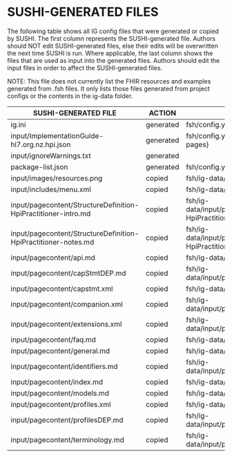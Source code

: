 # SUSHI-GENERATED FILES #

The following table shows all IG config files that were generated or copied by SUSHI.  The first column
represents the SUSHI-generated file. Authors should NOT edit SUSHI-generated files, else their edits will
be overwritten the next time SUSHI is run. Where applicable, the last column shows the files that are used
as input into the generated files. Authors should edit the input files in order to affect the SUSHI-generated
files.

NOTE: This file does not currently list the FHIR resources and examples generated from .fsh files. It only
lists those files generated from project configs or the contents in the ig-data folder.

| SUSHI-GENERATED FILE                                           | ACTION    | INPUT FILE(S)                                                              |
| -------------------------------------------------------------- | --------- | -------------------------------------------------------------------------- |
| ig.ini                                                         | generated | fsh/config.yaml                                                            |
| input/ImplementationGuide-hl7.org.nz.hpi.json                  | generated | fsh/config.yaml, {all input resources and pages}                           |
| input/ignoreWarnings.txt                                       | generated |                                                                            |
| package-list.json                                              | generated | fsh/config.yaml                                                            |
| input/images/resources.png                                     | copied    | fsh/ig-data/input/images/resources.png                                     |
| input/includes/menu.xml                                        | copied    | fsh/ig-data/input/includes/menu.xml                                        |
| input/pagecontent/StructureDefinition-HpiPractitioner-intro.md | copied    | fsh/ig-data/input/pagecontent/StructureDefinition-HpiPractitioner-intro.md |
| input/pagecontent/StructureDefinition-HpiPractitioner-notes.md | copied    | fsh/ig-data/input/pagecontent/StructureDefinition-HpiPractitioner-notes.md |
| input/pagecontent/api.md                                       | copied    | fsh/ig-data/input/pagecontent/api.md                                       |
| input/pagecontent/capStmtDEP.md                                | copied    | fsh/ig-data/input/pagecontent/capStmtDEP.md                                |
| input/pagecontent/capstmt.xml                                  | copied    | fsh/ig-data/input/pagecontent/capstmt.xml                                  |
| input/pagecontent/companion.xml                                | copied    | fsh/ig-data/input/pagecontent/companion.xml                                |
| input/pagecontent/extensions.xml                               | copied    | fsh/ig-data/input/pagecontent/extensions.xml                               |
| input/pagecontent/faq.md                                       | copied    | fsh/ig-data/input/pagecontent/faq.md                                       |
| input/pagecontent/general.md                                   | copied    | fsh/ig-data/input/pagecontent/general.md                                   |
| input/pagecontent/identifiers.md                               | copied    | fsh/ig-data/input/pagecontent/identifiers.md                               |
| input/pagecontent/index.md                                     | copied    | fsh/ig-data/input/pagecontent/index.md                                     |
| input/pagecontent/models.md                                    | copied    | fsh/ig-data/input/pagecontent/models.md                                    |
| input/pagecontent/profiles.xml                                 | copied    | fsh/ig-data/input/pagecontent/profiles.xml                                 |
| input/pagecontent/profilesDEP.md                               | copied    | fsh/ig-data/input/pagecontent/profilesDEP.md                               |
| input/pagecontent/terminology.md                               | copied    | fsh/ig-data/input/pagecontent/terminology.md                               |